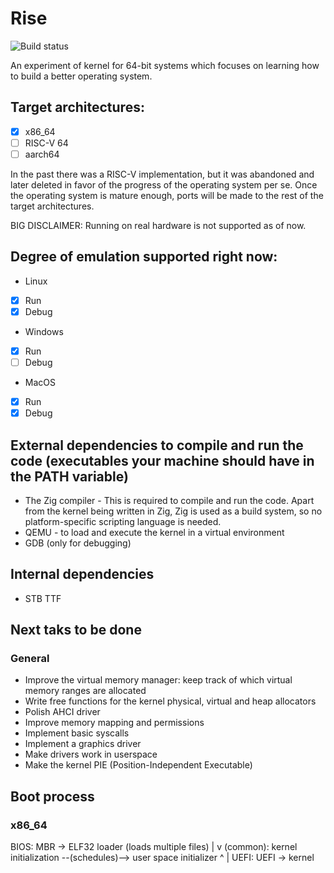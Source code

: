 # Rise

![Build status](https://img.shields.io/github/actions/workflow/status/davidgm94/rise/lightning.yml?branch=main)

An experiment of kernel for 64-bit systems which focuses on learning how to build a better operating system.

## Target architectures:

- [x] x86_64
- [ ] RISC-V 64
- [ ] aarch64

In the past there was a RISC-V implementation, but it was abandoned and later deleted in favor of the progress of the operating system per se. Once the operating system is mature enough, ports will be made to the rest of the target architectures.

BIG DISCLAIMER: Running on real hardware is not supported as of now.

## Degree of emulation supported right now:

- Linux

* [x] Run
* [x] Debug

- Windows

* [x] Run
* [ ] Debug

- MacOS

* [x] Run
* [x] Debug

## External dependencies to compile and run the code (executables your machine should have in the PATH variable)
* The Zig compiler - This is required to compile and run the code. Apart from the kernel being written in Zig, Zig is used as a build system, so no platform-specific scripting language is needed.
* QEMU - to load and execute the kernel in a virtual environment
* GDB (only for debugging)

## Internal dependencies
* STB TTF

## Next taks to be done

### General
* Improve the virtual memory manager: keep track of which virtual memory ranges are allocated
* Write free functions for the kernel physical, virtual and heap allocators
* Polish AHCI driver
* Improve memory mapping and permissions
* Implement basic syscalls
* Implement a graphics driver
* Make drivers work in userspace
* Make the kernel PIE (Position-Independent Executable)

## Boot process


### x86_64

BIOS: MBR -> ELF32 loader (loads multiple files)
                    |
                    v
(common): kernel initialization --(schedules)--> user space initializer
                ^
                |
UEFI: UEFI -> kernel 

